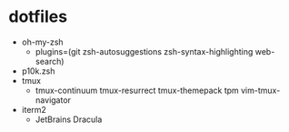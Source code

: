 # dotfiles

- oh-my-zsh
  - plugins=(git zsh-autosuggestions zsh-syntax-highlighting web-search)
- p10k.zsh
- tmux
  - tmux-continuum  tmux-resurrect  tmux-themepack  tpm  vim-tmux-navigator
- iterm2
  - JetBrains Dracula
